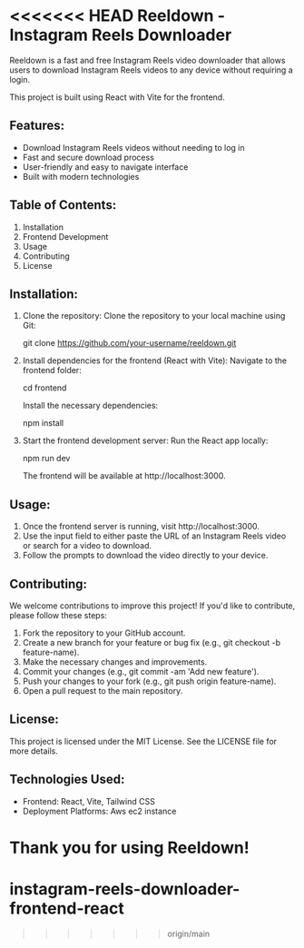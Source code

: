 <<<<<<< HEAD
Reeldown - Instagram Reels Downloader
=====================================

Reeldown is a fast and free Instagram Reels video downloader that allows users to download Instagram Reels videos to any device without requiring a login.

This project is built using React with Vite for the frontend.

Features:
--------
- Download Instagram Reels videos without needing to log in
- Fast and secure download process
- User-friendly and easy to navigate interface
- Built with modern technologies

Table of Contents:
-------------------
1. Installation
2. Frontend Development
3. Usage
4. Contributing
5. License

Installation:
-------------
1. Clone the repository:
   Clone the repository to your local machine using Git:

   git clone https://github.com/your-username/reeldown.git

2. Install dependencies for the frontend (React with Vite):
   Navigate to the frontend folder:

   cd frontend

   Install the necessary dependencies:

   npm install

3. Start the frontend development server:
   Run the React app locally:

   npm run dev

   The frontend will be available at http://localhost:3000.

Usage:
------
1. Once the frontend server is running, visit http://localhost:3000.
2. Use the input field to either paste the URL of an Instagram Reels video or search for a video to download.
3. Follow the prompts to download the video directly to your device.

Contributing:
-------------
We welcome contributions to improve this project! If you'd like to contribute, please follow these steps:

1. Fork the repository to your GitHub account.
2. Create a new branch for your feature or bug fix (e.g., git checkout -b feature-name).
3. Make the necessary changes and improvements.
4. Commit your changes (e.g., git commit -am 'Add new feature').
5. Push your changes to your fork (e.g., git push origin feature-name).
6. Open a pull request to the main repository.

License:
--------
This project is licensed under the MIT License. See the LICENSE file for more details.

Technologies Used:
------------------
- Frontend: React, Vite, Tailwind CSS
- Deployment Platforms: Aws ec2 instance

Thank you for using Reeldown!
=======
# instagram-reels-downloader-frontend-react
>>>>>>> origin/main

